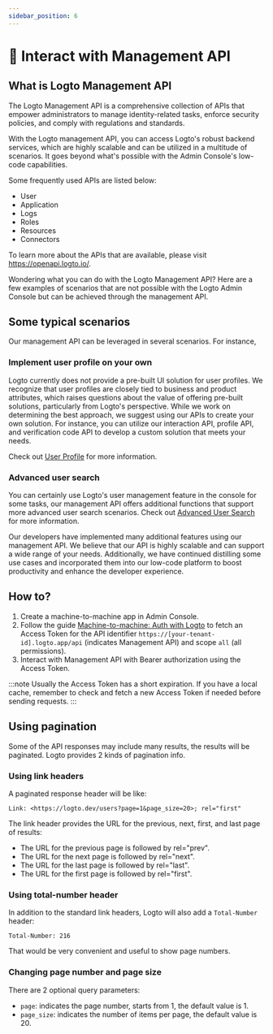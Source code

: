```yaml
---
sidebar_position: 6
---
```


# 🚝 Interact with Management API

## What is Logto Management API

The Logto Management API is a comprehensive collection of APIs that empower administrators to manage identity-related tasks, enforce security policies, and comply with regulations and standards.

With the Logto management API, you can access Logto's robust backend services, which are highly scalable and can be utilized in a multitude of scenarios. It goes beyond what's possible with the Admin Console's low-code capabilities.

Some frequently used APIs are listed below:

- User
- Application
- Logs
- Roles
- Resources
- Connectors

To learn more about the APIs that are available, please visit https://openapi.logto.io/.

Wondering what you can do with the Logto Management API? Here are a few examples of scenarios that are not possible with the Logto Admin Console but can be achieved through the management API.

## Some typical scenarios

Our management API can be leveraged in several scenarios. For instance,

### Implement user profile on your own

Logto currently does not provide a pre-built UI solution for user profiles. We recognize that user profiles are closely tied to business and product attributes, which raises questions about the value of offering pre-built solutions, particularly from Logto's perspective. While we work on determining the best approach, we suggest using our APIs to create your own solution. For instance, you can utilize our interaction API, profile API, and verification code API to develop a custom solution that meets your needs.

Check out [User Profile](../user-profile/README.md) for more information.

### Advanced user search

You can certainly use Logto's user management feature in the console for some tasks, our management API offers additional functions that support more advanced user search scenarios. Check out [Advanced User Search](../manage-users/advanced-user-search/) for more information.

Our developers have implemented many additional features using our management API. We believe that our API is highly scalable and can support a wide range of your needs. Additionally, we have continued distilling some use cases and incorporated them into our low-code platform to boost productivity and enhance the developer experience.

## How to?

1. Create a machine-to-machine app in Admin Console.
2. Follow the guide [Machine-to-machine: Auth with Logto](../integrate-logto/machine-to-machine.mdx) to fetch an Access Token for the API identifier `https://[your-tenant-id].logto.app/api` (indicates Management API) and scope `all` (all permissions).
3. Interact with Management API with Bearer authorization using the Access Token.

:::note
Usually the Access Token has a short expiration. If you have a local cache, remember to check and fetch a new Access Token if needed before sending requests.
:::

## Using pagination

Some of the API responses may include many results, the results will be paginated. Logto provides 2 kinds of pagination info.

### Using link headers

A paginated response header will be like:

```
Link: <https://logto.dev/users?page=1&page_size=20>; rel="first"
```

The link header provides the URL for the previous, next, first, and last page of results:

- The URL for the previous page is followed by rel="prev".
- The URL for the next page is followed by rel="next".
- The URL for the last page is followed by rel="last".
- The URL for the first page is followed by rel="first".

### Using total-number header

In addition to the standard link headers, Logto will also add a `Total-Number` header:

```
Total-Number: 216
```

That would be very convenient and useful to show page numbers.

### Changing page number and page size

There are 2 optional query parameters:

- `page`: indicates the page number, starts from 1, the default value is 1.
- `page_size`: indicates the number of items per page, the default value is 20.
